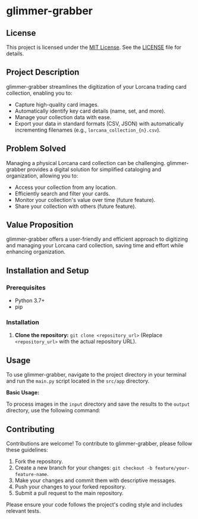 # glimmer-grabber
## License

This project is licensed under the [MIT License](LICENSE). See the [LICENSE](LICENSE) file for details.

## Project Description

glimmer-grabber streamlines the digitization of your Lorcana trading card collection, enabling you to:

- Capture high-quality card images.
- Automatically identify key card details (name, set, and more).
- Manage your collection data with ease.
- Export your data in standard formats (CSV, JSON) with automatically incrementing filenames (e.g., `lorcana_collection_{n}.csv`).

## Problem Solved

Managing a physical Lorcana card collection can be challenging. glimmer-grabber provides a digital solution for simplified cataloging and organization, allowing you to:

- Access your collection from any location.
- Efficiently search and filter your cards.
- Monitor your collection's value over time (future feature).
- Share your collection with others (future feature).

## Value Proposition

glimmer-grabber offers a user-friendly and efficient approach to digitizing and managing your Lorcana card collection, saving time and effort while enhancing organization.

## Installation and Setup

### Prerequisites

- Python 3.7+
- pip

### Installation

1.  **Clone the repository:** `git clone <repository_url>` (Replace `<repository_url>` with the actual repository URL).

## Usage

To use glimmer-grabber, navigate to the project directory in your terminal and run the `main.py` script located in the `src/app` directory.

**Basic Usage:**

To process images in the `input` directory and save the results to the `output` directory, use the following command:

## Contributing

Contributions are welcome! To contribute to glimmer-grabber, please follow these guidelines:

1.  Fork the repository.
2.  Create a new branch for your changes: `git checkout -b feature/your-feature-name`.
3.  Make your changes and commit them with descriptive messages.
4.  Push your changes to your forked repository.
5.  Submit a pull request to the main repository.

Please ensure your code follows the project's coding style and includes relevant tests.
